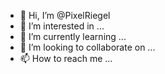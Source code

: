 - 👋 Hi, I’m @PixelRiegel
- 👀 I’m interested in ...
- 🌱 I’m currently learning ...
- 💞️ I’m looking to collaborate on ...
- 📫 How to reach me ...

<!---
PixelRiegel/PixelRiegel is a ✨ special ✨ repository because its `README.md` (this file) appears on your GitHub profile.
You can click the Preview link to take a look at your changes.
--->
